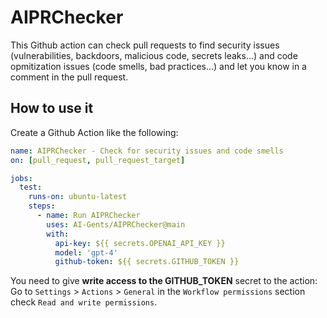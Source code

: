 # AIPRChecker

This Github action can check pull requests to find security issues (vulnerabilities, backdoors, malicious code, secrets leaks...) and code opmitization issues (code smells, bad practices...) and let you know in a comment in the pull request.

## How to use it

Create a Github Action like the following:

```yaml
name: AIPRChecker - Check for security issues and code smells
on: [pull_request, pull_request_target]

jobs:
  test:
    runs-on: ubuntu-latest
    steps:
      - name: Run AIPRChecker
        uses: AI-Gents/AIPRChecker@main
        with:
          api-key: ${{ secrets.OPENAI_API_KEY }}
          model: 'gpt-4'
          github-token: ${{ secrets.GITHUB_TOKEN }}
```

You need to give **write access to the GITHUB_TOKEN** secret to the action: Go to `Settings` > `Actions` > `General` in the `Workflow permissions` section check `Read and write permissions`.